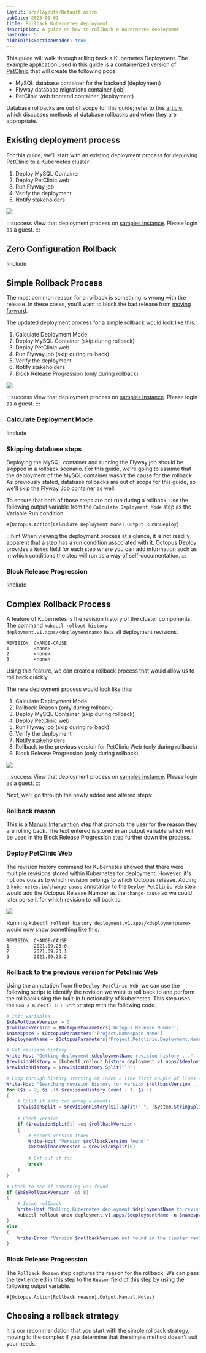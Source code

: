 ```yaml
---
layout: src/layouts/Default.astro
pubDate: 2023-01-01
title: Rollback Kubernetes deployment
description: A guide on how to rollback a Kubernetes deployment
navOrder: 5
hideInThisSectionHeader: true
---
```

This guide will walk through rolling back a Kubernetes Deployment.  The example application used in this guide is a containerized version of [PetClinic](https://bitbucket.org/octopussamples/petclinic/src/master/) that will create the following pods:
- MySQL database container for the backend (deployment)
- Flyway database migrations container (job)
- PetClinic web frontend container (deployment)

Database rollbacks are out of scope for this guide; refer to this [article](https://octopus.com/blog/database-rollbacks-pitfalls), which discusses methods of database rollbacks and when they are appropriate.

## Existing deployment process
For this guide, we'll start with an existing deployment process for deploying PetClinic to a Kubernetes cluster:

1. Deploy MySQL Container
1. Deploy PetClinic web
1. Run Flyway job
1. Verify the deployment
1. Notify stakeholders

![](octopus-original-deployment-process.png)

:::success
View that deployment process on [samples instance](https://samples.octopus.app/app#/Spaces-762/projects/01-kubernetes-original/deployments/process).  Please login as a guest.
:::

## Zero Configuration Rollback
!include <zero-configuration-rollback>

## Simple Rollback Process
The most common reason for a rollback is something is wrong with the release.  In these cases, you'll want to block the bad release from [moving forward](/docs/releases/prevent-release-progression.md).

The updated deployment process for a simple rollback would look like this:

1. Calculate Deployment Mode
1. Deploy MySQL Container (skip during rollback)
1. Deploy PetClinic web
1. Run Flyway job (skip during rollback)
1. Verify the deployment
1. Notify stakeholders
1. Block Release Progression (only during rollback)

![](octopus-simple-rollback-process.png)

:::success
View that deployment process on [samples instance](https://samples.octopus.app/app#/Spaces-762/projects/02-kubernetes-simple-rollback/deployments/process).  Please login as a guest.
:::

### Calculate Deployment Mode
!include <calculate-deployment-mode>

### Skipping database steps
Deploying the MySQL container and running the Flyway job should be skipped in a rollback scenario.  For this guide, we're going to assume that the deployment of the MySQL container wasn't the cause for the rollback.  As previously stated, database rollbacks are out of scope for this guide, so we'll skip the Flyway Job container as well.

To ensure that both of those steps are not run during a rollback, use the following output variable from the `Calculate Deployment Mode` step as the Variable Run condition.

```
#{Octopus.Action[Calculate Deployment Mode].Output.RunOnDeploy}
```

:::hint
When viewing the deployment process at a glance, it is not readily apparent that a step has a run condition associated with it.  Octopus Deploy provides a `Notes` field for each step where you can add information such as in which conditions the step will run as a way of self-documentation.
:::

### Block Release Progression

!include <prevent-release-progression>

## Complex Rollback Process
A feature of Kubernetes is the revision history of the cluster components.  The command `kubectl rollout history deployment.v1.apps/<deploymentname>` lists all deployment revisions.

```
REVISION  CHANGE-CAUSE
1         <none>
2         <none>
3         <none>
```

Using this feature, we can create a rollback process that would allow us to roll back quickly.

The new deployment process would look like this:

1. Calculate Deployment Mode
1. Rollback Reason (only during rollback)
1. Deploy MySQL Container (skip during rollback)
1. Deploy PetClinic web
1. Run Flyway job (skip during rollback)
1. Verify the deployment
1. Notify stakeholders
1. Rollback to the previous version for PetClinic Web (only during rollback)
1. Block Release Progression (only during rollback)

![](octopus-complex-rollback-process.png)

:::success
View that deployment process on [samples instance](https://samples.octopus.app/app#/Spaces-762/projects/03-kubernetes-complex-rollback/deployments/process).  Please login as a guest.
:::

Next, we'll go through the newly added and altered steps:

### Rollback reason
This is a [Manual Intervention](/docs/projects/built-in-step-templates/manual-intervention-and-approvals.md) step that prompts the user for the reason they are rolling back.  The text entered is stored in an output variable which will be used in the Block Release Progression step further down the process.

### Deploy PetClinic Web
The revision history command for Kubernetes showed that there were multiple revisions stored within Kubernetes for deployment.  However, it's not obvious as to which revision belongs to which Octopus release.  Adding a `kubernetes.io/change-cause` annotation to the `Deploy PetClinic Web` step would add the Octopus Release Number as the `change-cause` so we could later parse it for which revision to roll back to.

![](octopus-k8s-deployment-annotation.png)

Running `kubectl rollout history deployment.v1.apps/<deploymentname>` would now show something like this.

```
REVISION  CHANGE-CAUSE
1         2021.09.23.0
2         2021.09.23.1
3         2021.09.23.2
```

### Rollback to the previous version for Petclinic Web
Using the annotation from the `Deploy PetClinic Web`, we can use the following script to identify the revision we want to roll back to and perform the rollback using the built-in functionality of Kubernetes.  This step uses the `Run a Kubectl CLI Script` step with the following code.

```powershell
# Init variables
$k8sRollbackVersion = 0
$rollbackVersion = $OctopusParameters['Octopus.Release.Number']
$namespace = $OctopusParameters['Project.Namespace.Name']
$deploymentName = $OctopusParameters['Project.Petclinic.Deployment.Name']

# Get revision history
Write-Host "Getting deployment $deploymentName revision history ..."
$revisionHistory = (kubectl rollout history deployment.v1.apps/$deploymentName -n $namespace)
$revisionHistory = $revisionHistory.Split("`n")

# Loop through history starting at index 2 (the first couple of lines aren't versions)
Write-Host "Searching revision history for version $rollbackVersion ..."
for ($i = 2; $i -lt $revisionHistory.Count - 1; $i++)
{
    # Split it into two array elements
    $revisionSplit = $revisionHistory[$i].Split(" ", [System.StringSplitOptions]::RemoveEmptyEntries)
    
    # Check version
    if ($revisionSplit[1] -eq $rollbackVersion)
    {
        # Record version index
        Write-Host "Version $rollbackVersion found!"
        $k8sRollbackVersion = $revisionSplit[0]
        
        # Get out of for
        break
    }
}

# Check to see if something was found
if ($k8sRollbackVersion -gt 0)
{
    # Issue rollback
    Write-Host "Rolling Kubernetes deployment $deploymentName to revision $k8sRollbackVersion ..."
    kubectl rollout undo deployment.v1.apps/$deploymentName -n $namespace --to-revision=$k8sRollbackVersion
}
else
{
    Write-Error "Version $rollbackVersion not found in the cluster revision history."
}
```
### Block Release Progression
The `Rollback Reason` step captures the reason for the rollback.  We can pass the text entered in this step to the `Reason` field of this step by using the following output variable.

```
#{Octopus.Action[Rollback reason].Output.Manual.Notes}
```

## Choosing a rollback strategy
It is our recommendation that you start with the simple rollback strategy, moving to the complex if you determine that the simple method doesn't suit your needs.